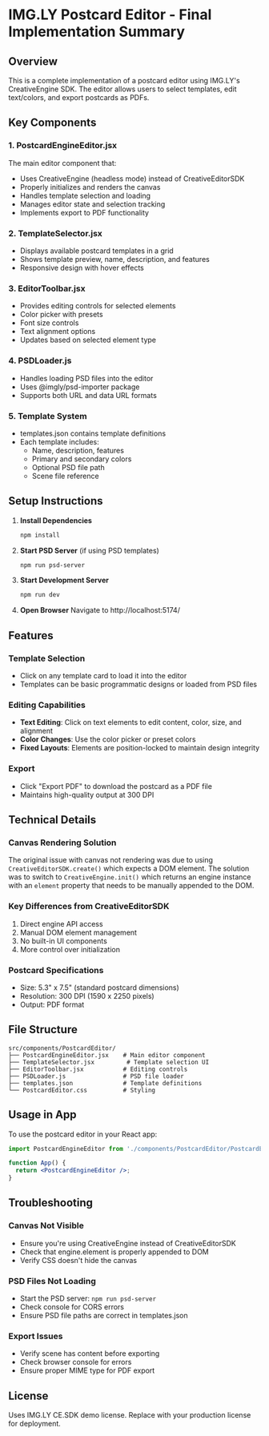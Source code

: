 # IMG.LY Postcard Editor - Final Implementation Summary

## Overview
This is a complete implementation of a postcard editor using IMG.LY's CreativeEngine SDK. The editor allows users to select templates, edit text/colors, and export postcards as PDFs.

## Key Components

### 1. PostcardEngineEditor.jsx
The main editor component that:
- Uses CreativeEngine (headless mode) instead of CreativeEditorSDK
- Properly initializes and renders the canvas
- Handles template selection and loading
- Manages editor state and selection tracking
- Implements export to PDF functionality

### 2. TemplateSelector.jsx
- Displays available postcard templates in a grid
- Shows template preview, name, description, and features
- Responsive design with hover effects

### 3. EditorToolbar.jsx
- Provides editing controls for selected elements
- Color picker with presets
- Font size controls
- Text alignment options
- Updates based on selected element type

### 4. PSDLoader.js
- Handles loading PSD files into the editor
- Uses @imgly/psd-importer package
- Supports both URL and data URL formats

### 5. Template System
- templates.json contains template definitions
- Each template includes:
  - Name, description, features
  - Primary and secondary colors
  - Optional PSD file path
  - Scene file reference

## Setup Instructions

1. **Install Dependencies**
   ```bash
   npm install
   ```

2. **Start PSD Server** (if using PSD templates)
   ```bash
   npm run psd-server
   ```

3. **Start Development Server**
   ```bash
   npm run dev
   ```

4. **Open Browser**
   Navigate to http://localhost:5174/

## Features

### Template Selection
- Click on any template card to load it into the editor
- Templates can be basic programmatic designs or loaded from PSD files

### Editing Capabilities
- **Text Editing**: Click on text elements to edit content, color, size, and alignment
- **Color Changes**: Use the color picker or preset colors
- **Fixed Layouts**: Elements are position-locked to maintain design integrity

### Export
- Click "Export PDF" to download the postcard as a PDF file
- Maintains high-quality output at 300 DPI

## Technical Details

### Canvas Rendering Solution
The original issue with canvas not rendering was due to using `CreativeEditorSDK.create()` which expects a DOM element. The solution was to switch to `CreativeEngine.init()` which returns an engine instance with an `element` property that needs to be manually appended to the DOM.

### Key Differences from CreativeEditorSDK
1. Direct engine API access
2. Manual DOM element management
3. No built-in UI components
4. More control over initialization

### Postcard Specifications
- Size: 5.3" x 7.5" (standard postcard dimensions)
- Resolution: 300 DPI (1590 x 2250 pixels)
- Output: PDF format

## File Structure
```
src/components/PostcardEditor/
├── PostcardEngineEditor.jsx    # Main editor component
├── TemplateSelector.jsx         # Template selection UI
├── EditorToolbar.jsx           # Editing controls
├── PSDLoader.js                # PSD file loader
├── templates.json              # Template definitions
└── PostcardEditor.css          # Styling
```

## Usage in App

To use the postcard editor in your React app:

```jsx
import PostcardEngineEditor from './components/PostcardEditor/PostcardEngineEditor';

function App() {
  return <PostcardEngineEditor />;
}
```

## Troubleshooting

### Canvas Not Visible
- Ensure you're using CreativeEngine instead of CreativeEditorSDK
- Check that engine.element is properly appended to DOM
- Verify CSS doesn't hide the canvas

### PSD Files Not Loading
- Start the PSD server: `npm run psd-server`
- Check console for CORS errors
- Ensure PSD file paths are correct in templates.json

### Export Issues
- Verify scene has content before exporting
- Check browser console for errors
- Ensure proper MIME type for PDF export

## License
Uses IMG.LY CE.SDK demo license. Replace with your production license for deployment.